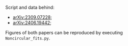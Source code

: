 Script and data behind:

* [arXiv:2309.07228](https://arxiv.org/abs/2309.07228);
* [arXiv:2406.19442](https://arxiv.org/abs/2406.19442);

Figures of both papers can be reproduced by executing `Noncircular_fits.py`.
